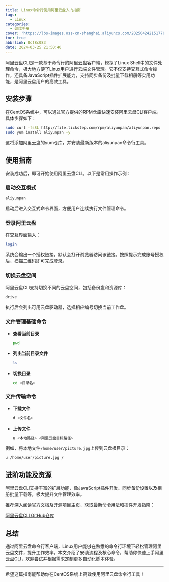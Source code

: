 ```yaml
---
title: Linux命令行使用阿里云盘入门指南
tags:
  - Linux
categories:
  - 运维手册
cover: 'https://lbs-images.oss-cn-shanghai.aliyuncs.com/202504242151778.png'
toc: true
abbrlink: 8cf8c083
date: 2024-03-25 21:50:40
---
```


阿里云盘CLI是一款基于命令行的阿里云盘客户端，模拟了Linux Shell中的文件处理命令，极大地方便了Linux用户进行云端文件管理。它不仅支持交互式命令操作，还具备JavaScript插件扩展能力，支持同步备份及批量下载相册等实用功能，是阿里云盘用户的高效工具。

<!-- more -->

## 安装步骤

在CentOS系统中，可以通过官方提供的RPM仓库快速安装阿里云盘CLI客户端。具体步骤如下：

```bash
sudo curl -fsSL http://file.tickstep.com/rpm/aliyunpan/aliyunpan.repo | sudo tee /etc/yum.repos.d/tickstep-aliyunpan.repo > /dev/null
sudo yum install aliyunpan -y
```

这将添加阿里云盘的yum仓库，并安装最新版本的aliyunpan命令行工具。

## 使用指南

安装成功后，即可开始使用阿里云盘CLI。以下是常用操作示例：

### 启动交互模式

```bash
aliyunpan
```

启动后进入交互式命令界面，方便用户连续执行文件管理命令。

### 登录阿里云盘

在交互界面输入：

```bash
login
```

系统会输出一个授权链接，默认会打开浏览器访问该链接。按照提示完成账号授权后，扫描二维码即可完成登录。

### 切换云盘空间

阿里云盘CLI支持切换不同的云盘空间，包括备份盘和资源库：

```bash
drive
```

执行后会列出可用云盘驱动器，选择相应编号切换当前工作盘。

### 文件管理基础命令

- **查看当前目录**

  ```bash
  pwd
  ```

- **列出当前目录文件**

  ```bash
  ls
  ```

- **切换目录**

  ```bash
  cd <目录名>
  ```

### 文件传输命令

- **下载文件**

  ```bash
  d <文件名>
  ```

- **上传文件**

  ```bash
  u <本地路径> <阿里云盘目标路径>
  ```

例如，将本地文件`/home/user/picture.jpg`上传到云盘根目录：

```bash
u /home/user/picture.jpg /
```

## 进阶功能及资源

阿里云盘CLI支持丰富的扩展功能，像JavaScript插件开发、同步备份设置以及相册批量下载等，极大提升文件管理效率。

推荐深入阅读官方文档及开源项目主页，获取最新命令用法和插件开发指南：

[阿里云盘CLI GitHub仓库](https://github.com/tickstep/aliyunpan)

## 总结

通过阿里云盘命令行客户端，Linux用户能够在熟悉的命令行环境下轻松管理阿里云盘文件，提升工作效率。本文介绍了安装流程及核心命令，帮助你快速上手阿里云盘CLI，欢迎尝试并根据需求定制更多自动化脚本体验。

---

希望这篇指南能帮助你在CentOS系统上高效使用阿里云盘命令行工具！